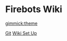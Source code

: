 # Firebots Wiki

[gimmick:theme](cosmo)

[Git](git/git.md)
[Wiki Set Up](wiki-set-up/wiki-set-up.md)
